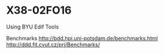 # X38-02FO16

Using BYU Edif Tools


Benchmarks
http://bdd.hpi.uni-potsdam.de/benchmarks.html
http://ddd.fit.cvut.cz/prj/Benchmarks/
